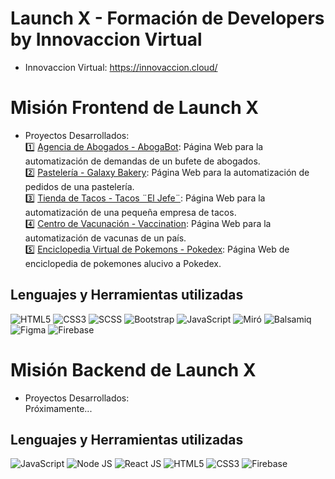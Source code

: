 # Launch X - Formación de Developers by Innovaccion Virtual 
- Innovaccion Virtual: https://innovaccion.cloud/
# Misión Frontend de Launch X
- Proyectos Desarrollados: <br>
    :one:  [Agencia de Abogados - AbogaBot](./mision-frontend/aboga-bot): Página Web para la automatización de demandas de un bufete de abogados. <br>
    :two:  [Pastelería - Galaxy Bakery](./mision-frontend/galaxy-bakery): Página Web para la automatización de pedidos de una pastelería. <br>
    :three:  [Tienda de Tacos - Tacos ¨El Jefe¨](.//mision-frontend/): Página Web para la automatización de una pequeña empresa de tacos. <br>
    :four: [Centro de Vacunación - Vaccination](.//mision-frontend/vaccination): Página Web para la automatización de vacunas de un país. <br>
    :five: [Enciclopedia Virtual de Pokemons - Pokedex](.//mision-frontend/pokedex): Página Web de enciclopedia de pokemones alucivo a Pokedex. <br>
   
        
## Lenguajes y Herramientas utilizadas
![HTML5](https://img.shields.io/badge/html5-%23E34F26.svg?style=for-the-badge&logo=html5&logoColor=white) 
![CSS3](https://img.shields.io/badge/css3-%231572B6.svg?style=for-the-badge&logo=css3&logoColor=white)
![SCSS](https://img.shields.io/badge/scss-d662b9.svg?style=for-the-badge&logo=scss&logoColor=pink)
![Bootstrap](https://img.shields.io/badge/bootstrap-%23563D7C.svg?style=for-the-badge&logo=bootstrap&logoColor=white) 
![JavaScript](https://img.shields.io/badge/javascript-%23323330.svg?style=for-the-badge&logo=javascript&logoColor=%23F7DF1E)
![Miró](https://img.shields.io/badge/miro-ffcc00.svg?style=for-the-badge&logo=miro&logoColor=white)
![Balsamiq](https://img.shields.io/badge/balsamiq-ff0000.svg?style=for-the-badge&logo=balsamiq&logoColor=white)
![Figma](https://img.shields.io/badge/figma-854eee.svg?style=for-the-badge&logo=figma&logoColor=white)
![Firebase](https://img.shields.io/badge/firebase-%23039BE5.svg?style=for-the-badge&logo=firebase)

# Misión Backend de Launch X
- Proyectos Desarrollados: <br>
Próximamente...
## Lenguajes y Herramientas utilizadas
![JavaScript](https://img.shields.io/badge/javascript-%23323330.svg?style=for-the-badge&logo=javascript&logoColor=%23F7DF1E)
![Node JS](https://img.shields.io/badge/nodejs-1d936e.svg?style=for-the-badge&logo=nodejs&logoColor=%23F7DF1E)
![React JS](https://img.shields.io/badge/react-%231572B6.svg?style=for-the-badge&logo=react&logoColor=white)
![HTML5](https://img.shields.io/badge/html5-%23E34F26.svg?style=for-the-badge&logo=html5&logoColor=white) 
![CSS3](https://img.shields.io/badge/css3-%231572B6.svg?style=for-the-badge&logo=css3&logoColor=white)
![Firebase](https://img.shields.io/badge/firebase-%23039BE5.svg?style=for-the-badge&logo=firebase)
